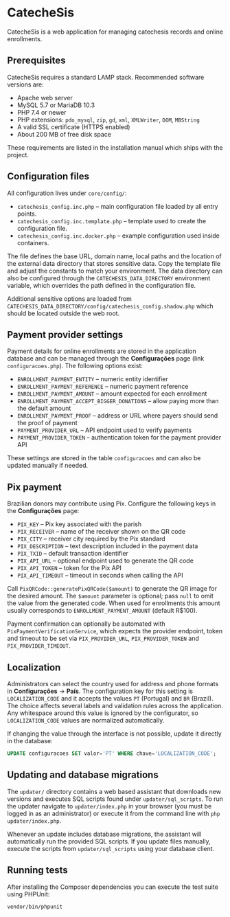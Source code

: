 # CatecheSis

CatecheSis is a web application for managing catechesis records and online enrollments.

## Prerequisites

CatecheSis requires a standard LAMP stack. Recommended software versions are:

- Apache web server
- MySQL 5.7 or MariaDB 10.3
- PHP 7.4 or newer
- PHP extensions: `pdo_mysql`, `zip`, `gd`, `xml`, `XMLWriter`, `DOM`, `MBString`
- A valid SSL certificate (HTTPS enabled)
- About 200 MB of free disk space

These requirements are listed in the installation manual which ships with the project.

## Configuration files

All configuration lives under `core/config/`:

- `catechesis_config.inc.php` – main configuration file loaded by all entry points.
- `catechesis_config.inc.template.php` – template used to create the configuration file.
- `catechesis_config.inc.docker.php` – example configuration used inside containers.

The file defines the base URL, domain name, local paths and the location of the external data directory that stores sensitive data. Copy the template file and adjust the constants to match your environment.  The data directory can also be configured through the `CATECHESIS_DATA_DIRECTORY` environment variable, which overrides the path defined in the configuration file.

Additional sensitive options are loaded from `CATECHESIS_DATA_DIRECTORY/config/catechesis_config.shadow.php` which should be located outside the web root.

## Payment provider settings

Payment details for online enrollments are stored in the application database and can be managed through the **Configurações** page (link `configuracoes.php`). The following options exist:

- `ENROLLMENT_PAYMENT_ENTITY` – numeric entity identifier
- `ENROLLMENT_PAYMENT_REFERENCE` – numeric payment reference
- `ENROLLMENT_PAYMENT_AMOUNT` – amount expected for each enrollment
- `ENROLLMENT_PAYMENT_ACCEPT_BIGGER_DONATIONS` – allow paying more than the default amount
- `ENROLLMENT_PAYMENT_PROOF` – address or URL where payers should send the proof of payment
- `PAYMENT_PROVIDER_URL` – API endpoint used to verify payments
- `PAYMENT_PROVIDER_TOKEN` – authentication token for the payment provider API

These settings are stored in the table `configuracoes` and can also be updated manually if needed.

## Pix payment

Brazilian donors may contribute using Pix. Configure the following keys in the **Configurações** page:

- `PIX_KEY` – Pix key associated with the parish
- `PIX_RECEIVER` – name of the receiver shown on the QR code
- `PIX_CITY` – receiver city required by the Pix standard
- `PIX_DESCRIPTION` – text description included in the payment data
- `PIX_TXID` – default transaction identifier
- `PIX_API_URL` – optional endpoint used to generate the QR code
- `PIX_API_TOKEN` – token for the Pix API
- `PIX_API_TIMEOUT` – timeout in seconds when calling the API


Call `PixQRCode::generatePixQRCode($amount)` to generate the QR image for the desired amount. The `$amount` parameter is optional; pass `null` to omit the value from the generated code. When used for enrollments this amount usually corresponds to `ENROLLMENT_PAYMENT_AMOUNT` (default R$100).


Payment confirmation can optionally be automated with `PixPaymentVerificationService`, which expects the provider endpoint, token and timeout to be set via `PIX_PROVIDER_URL`, `PIX_PROVIDER_TOKEN` and `PIX_PROVIDER_TIMEOUT`.

## Localization

Administrators can select the country used for address and phone formats in
**Configurações** → **País**.  The configuration key for this setting is
`LOCALIZATION_CODE` and it accepts the values `PT` (Portugal) and `BR`
(Brazil).  The choice affects several labels and validation rules across the
application.
Any whitespace around this value is ignored by the configurator, so
`LOCALIZATION_CODE` values are normalized automatically.

If changing the value through the interface is not possible, update it directly
in the database:

```sql
UPDATE configuracoes SET valor='PT' WHERE chave='LOCALIZATION_CODE';
```

## Updating and database migrations

The `updater/` directory contains a web based assistant that downloads new versions and executes SQL scripts found under `updater/sql_scripts`. To run the updater navigate to `updater/index.php` in your browser (you must be logged in as an administrator) or execute it from the command line with `php updater/index.php`.

Whenever an update includes database migrations, the assistant will automatically run the provided SQL scripts. If you update files manually, execute the scripts from `updater/sql_scripts` using your database client.

## Running tests

After installing the Composer dependencies you can execute the test suite using PHPUnit:

```bash
vendor/bin/phpunit
```

